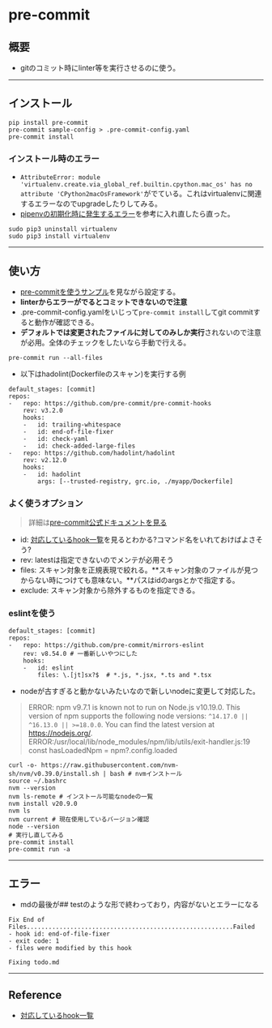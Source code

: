 # pre-commit
## 概要
- gitのコミット時にlinter等を実行させるのに使う。
******


## インストール

```shell
pip install pre-commit
pre-commit sample-config > .pre-commit-config.yaml
pre-commit install
```
### インストール時のエラー
- `AttributeError: module 'virtualenv.create.via_global_ref.builtin.cpython.mac_os' has no attribute 'CPython2macOsFramework'`がでている。これはvirtualenvに関連するエラーなのでupgradeしたりしてみる。
- [pipenvの初期化時に発生するエラー](https://qiita.com/akis1215/items/11c9ca506cac8bcde5d9)を参考に入れ直したら直った。

```shell
sudo pip3 uninstall virtualenv
sudo pip3 install virtualenv
```
******


## 使い方
- [pre-commitを使うサンプル](https://zenn.dev/yiskw713/articles/3c3b4022f3e3f22d276d)を見ながら設定する。
- **linterからエラーがでるとコミットできないので注意**
- .pre-commit-config.yamlをいじって`pre-commit install`してgit commitすると動作が確認できる。
- **デフォルトでは変更されたファイルに対してのみしか実行**されないので注意が必用。全体のチェックをしたいなら手動で行える。

```shell
pre-commit run --all-files
```
- 以下はhadolint(Dockerfileのスキャン)を実行する例

```
default_stages: [commit]
repos:
-   repo: https://github.com/pre-commit/pre-commit-hooks
    rev: v3.2.0
    hooks:
    -   id: trailing-whitespace
    -   id: end-of-file-fixer
    -   id: check-yaml
    -   id: check-added-large-files
-   repo: https://github.com/hadolint/hadolint
    rev: v2.12.0
    hooks:
    -   id: hadolint
        args: [--trusted-registry, grc.io, ./myapp/Dockerfile]
```

### よく使うオプション
> 詳細は[pre-commit公式ドキュメントを見る](https://pre-commit.com/)
- id: [対応しているhook一覧](https://pre-commit.com/hooks.html)を見るとわかる?コマンド名をいれておけばよさそう?
- rev: latestは指定できないのでメンテが必用そう
- files: スキャン対象を正規表現で絞れる。**スキャン対象のファイルが見つからない時につけても意味ない。**パスはidのargsとかで指定する。
- exclude: スキャン対象から除外するものを指定できる。

### eslintを使う

```
default_stages: [commit]
repos:
-   repo: https://github.com/pre-commit/mirrors-eslint
    rev: v8.54.0 # 一番新しいやつにした
    hooks:
    -   id: eslint
        files: \.[jt]sx?$  # *.js, *.jsx, *.ts and *.tsx
```
- nodeが古すぎると動かないみたいなので新しいnodeに変更して対応した。
> ERROR: npm v9.7.1 is known not to run on Node.js v10.19.0.  This version of npm supports the following node versions: `^14.17.0 || ^16.13.0 || >=18.0.0`. You can find the latest version at https://nodejs.org/.
> ERROR:/usr/local/lib/node_modules/npm/lib/utils/exit-handler.js:19 const hasLoadedNpm = npm?.config.loaded

```shell
curl -o- https://raw.githubusercontent.com/nvm-sh/nvm/v0.39.0/install.sh | bash # nvmインストール
source ~/.bashrc
nvm --version
nvm ls-remote # インストール可能なnodeの一覧
nvm install v20.9.0
nvm ls
nvm current # 現在使用しているバージョン確認
node --version
# 実行し直してみる
pre-commit install
pre-commit run -a
```
******


## エラー
- mdの最後が## testのような形で終わっており，内容がないとエラーになる

```
Fix End of Files.........................................................Failed
- hook id: end-of-file-fixer
- exit code: 1
- files were modified by this hook

Fixing todo.md
```
******


## Reference
- [対応しているhook一覧](https://pre-commit.com/hooks.html)
